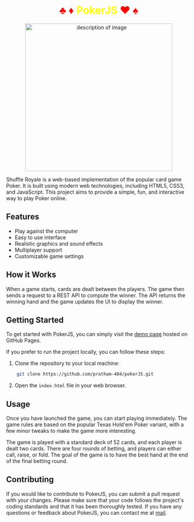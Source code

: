 <h1 align="Center">
    <span style="color:red">♣ ♦</span>
    <span style="color:yellow">PokerJS</span>
    <span style="color:red">♥ ♠</span>
</h1>
<p align="center">
    <img src="https://i.pinimg.com/originals/11/43/60/11436033e411fa09b480f70d8fa96fac.png" alt="description of image" class="center" style="height: 400px; width: 400px">
</p>

Shuffle Royale is a web-based implementation of the popular card game Poker. It is built using modern web technologies, including HTML5, CSS3, and JavaScript. This project aims to provide a simple, fun, and interactive way to play Poker online.

## Features

- Play against the computer
- Easy to use interface
- Realistic graphics and sound effects
- Multiplayer support
- Customizable game settings

## How it Works

When a game starts, cards are dealt between the players. The game then sends a request to a REST API to compute the winner. The API returns the winning hand and the game updates the UI to display the winner.

## Getting Started

To get started with PokerJS, you can simply visit the [demo page](https://pratham-404.github.io/pokerJS/) hosted on GitHub Pages.

If you prefer to run the project locally, you can follow these steps:

1. Clone the repository to your local machine:
```bash
    git clone https://github.com/pratham-404/pokerJS.git

```
2. Open the `index.html` file in your web browser.

## Usage

Once you have launched the game, you can start playing immediately. The game rules are based on the popular Texas Hold'em Poker variant, with a few minor tweaks to make the game more interesting.

The game is played with a standard deck of 52 cards, and each player is dealt two cards. There are four rounds of betting, and players can either call, raise, or fold. The goal of the game is to have the best hand at the end of the final betting round.

## Contributing

If you would like to contribute to PokerJS, you can submit a pull request with your changes. Please make sure that your code follows the project's coding standards and that it has been thoroughly tested.
If you have any questions or feedback about PokerJS, you can contact me at [mail](prathamloya12345@gmail.com).
